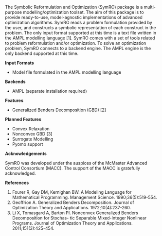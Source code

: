The Symbolic Reformulation and Optimization (SymRO) package is a multi-purpose modelling/optimization toolset. The aim of this package is to provide ready-to-use, model-agnostic implementations of advanced optimization algorithms. SymRO reads a problem formulation provided by the user, and constructs a symbolic representation of each construct in the problem. The only input format supported at this time is a text file written in the AMPL modelling language [1]. SymRO comes with a set of tools related to problem reformulation and/or optimization. To solve an optimization problem, SymRO connects to a backend engine. The AMPL engine is the only backend supported at this time.


**Input Formats**
* Model file formulated in the AMPL modelling language


**Backends**
* AMPL (separate installation required)


**Features**
* Generalized Benders Decomposition (GBD) [2]


**Planned Features**
* Convex Relaxation
* Nonconvex GBD [3]
* Surrogate Modelling
* Pyomo support


**Acknowledgements**

SymRO was developed under the auspices of the McMaster Advanced Control Consortium (MACC). The support of the MACC is gratefully acknowledged.


**References**
1. Fourer R, Gay DM, Kernighan BW. A Modeling Language for Mathematical Programming.
Management Science. 1990;36(5):519-554.
1. Geoffrion A. Generalized Benders Decomposition. Journal of Optimization Theory and
Applications. 1972;10(4):237-260.
1. Li X, Tomasgard A, Barton PI. Nonconvex Generalized Benders Decomposition for Stochas-
tic Separable Mixed-Integer Nonlinear Programs. Journal of Optimization Theory and
Applications. 2011;151(3):425-454.
